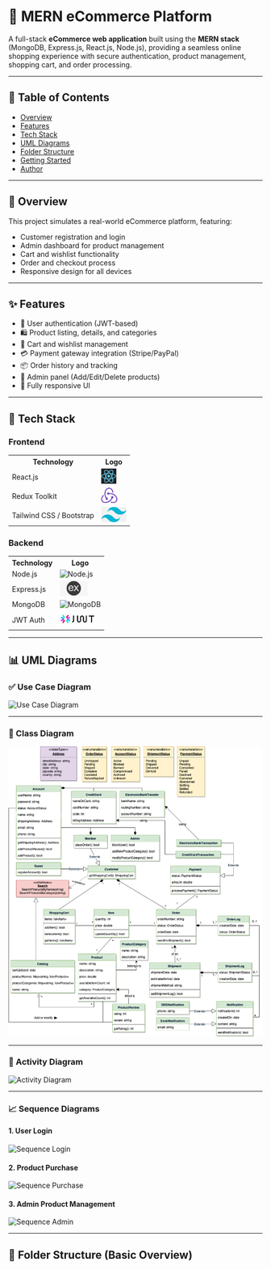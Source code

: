 # 🛒 MERN eCommerce Platform

A full-stack **eCommerce web application** built using the **MERN stack** (MongoDB, Express.js, React.js, Node.js), providing a seamless online shopping experience with secure authentication, product management, shopping cart, and order processing.

---

## 📌 Table of Contents

- [Overview](#overview)
- [Features](#features)
- [Tech Stack](#tech-stack)
- [UML Diagrams](#uml-diagrams)
- [Folder Structure](#folder-structure)
- [Getting Started](#getting-started)
- [Author](#author)

---

## 📸 Overview

This project simulates a real-world eCommerce platform, featuring:

- Customer registration and login
- Admin dashboard for product management
- Cart and wishlist functionality
- Order and checkout process
- Responsive design for all devices

---

## ✨ Features

- 👤 User authentication (JWT-based)
- 🛍️ Product listing, details, and categories
- 🛒 Cart and wishlist management
- 💳 Payment gateway integration (Stripe/PayPal)
- 📦 Order history and tracking
- 🔐 Admin panel (Add/Edit/Delete products)
- 📱 Fully responsive UI

---

## 🚀 Tech Stack

### Frontend

<table>
  <tr>
    <th>Technology</th>
    <th>Logo</th>
  </tr>
  <tr>
    <td>React.js</td>
    <td><img src="./client/src/assets/react.png" alt="React" height="30"/></td>
  </tr>
  <tr>
    <td>Redux Toolkit</td>
    <td><img src="./client/src/assets/redux.png" alt="Redux" height="30"/></td>
  </tr>
  <tr>
    <td>Tailwind CSS / Bootstrap</td>
    <td><img src="./client/src/assets/tailwind.png" alt="Tailwind" height="30"/></td>
  </tr>
</table>

### Backend

<table>
  <tr>
    <th>Technology</th>
    <th>Logo</th>
  </tr>
  <tr>
    <td>Node.js</td>
    <td><img src="./client/src/assets/nodejs.png" alt="Node.js" height="30"/></td>
  </tr>
  <tr>
    <td>Express.js</td>
    <td><img src="./client/src/assets/express.png" alt="Express" height="30"/></td>
  </tr>
  <tr>
    <td>MongoDB</td>
    <td><img src="./client/src/assets/mongodb.png" alt="MongoDB" height="30"/></td>
  </tr>
  <tr>
    <td>JWT Auth</td>
    <td><img src="./client/src/assets/jwt.png" alt="JWT" height="30"/></td>
  </tr>
</table>


---

## 📊 UML Diagrams

### ✅ Use Case Diagram

![Use Case Diagram](./client/assets/src/usecase-diagram.png)

---

### 🧱 Class Diagram

![Class Diagram](./client/src/assets/class-diagram.png)

---

### 🔄 Activity Diagram

![Activity Diagram](./client/src/assets/activity-diagram.png)

---

### 📈 Sequence Diagrams

#### 1. User Login

![Sequence Login](./assets/sequence-login.png)

#### 2. Product Purchase

![Sequence Purchase](./assets/sequence-purchase.png)

#### 3. Admin Product Management

![Sequence Admin](./assets/sequence-admin.png)

---

## 📁 Folder Structure (Basic Overview)

